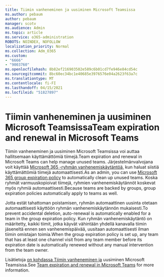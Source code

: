 ```yaml
---
title: Tiimin vanheneminen ja uusiminen Microsoft Teamsissa
ms.author: pebaum
author: pebaum
manager: scotv
ms.audience: Admin
ms.topic: article
ms.service: o365-administration
ROBOTS: NOINDEX, NOFOLLOW
localization_priority: Normal
ms.collection: Adm_O365
ms.custom:
- "6666"
- "9003760"
ms.openlocfilehash: 8b82ef216903502e589c6b01cd7fe946e84cd54c
ms.sourcegitcommit: 8bc60ec34bc1e40685e3976576e04a2623f63a7c
ms.translationtype: MT
ms.contentlocale: fi-FI
ms.lasthandoff: 04/15/2021
ms.locfileid: "51827897"
---
```

# <a name="team-expiration-and-renewal-in-microsoft-teams"></a><span data-ttu-id="0c63a-102">Tiimin vanheneminen ja uusiminen Microsoft Teamsissa</span><span class="sxs-lookup"><span data-stu-id="0c63a-102">Team expiration and renewal in Microsoft Teams</span></span>

<span data-ttu-id="0c63a-103">Tiimin vanheneminen ja uusiminen Microsoft Teamsissa voi auttaa hallitsemaan käyttämättömiä tiimejä.</span><span class="sxs-lookup"><span data-stu-id="0c63a-103">Team expiration and renewal in Microsoft Teams can help manage unused teams.</span></span> <span data-ttu-id="0c63a-104">Järjestelmänvalvojana voit käyttää  [Microsoft 365 -ryhmän vanhenemiskäytäntöä,](https://docs.microsoft.com/microsoft-365/admin/create-groups/office-365-groups-expiration-policy)  kun haluat siistiä käyttämättömiä tiimejä automaattisesti.</span><span class="sxs-lookup"><span data-stu-id="0c63a-104">As an admin, you can use  [Microsoft 365 group expiration policy](https://docs.microsoft.com/microsoft-365/admin/create-groups/office-365-groups-expiration-policy)  to automatically clean up unused teams.</span></span> <span data-ttu-id="0c63a-105">Koska ryhmät varmuuskopioivat tiimejä, ryhmien vanhenemiskäytännöt koskevat myös ryhmiä automaattisesti.</span><span class="sxs-lookup"><span data-stu-id="0c63a-105">Because teams are backed by groups, group expiration policies automatically apply to teams as well.</span></span>

<span data-ttu-id="0c63a-106">Jotta estät tahattoman poistamisen, ryhmän automaattinen uusinta otetaan automaattisesti käyttöön ryhmän vanhenemiskäytännön mukaisesti.</span><span class="sxs-lookup"><span data-stu-id="0c63a-106">To prevent accidental deletion, auto-renewal is automatically enabled for a team in the group expiration policy.</span></span> <span data-ttu-id="0c63a-107">Kun ryhmän vanhenemiskäytäntö on määritetty, kaikki tiimit, jotka käyvät vähintään yhdellä kanavalla tiimin jäseneltä ennen sen vanhenemispäivää, uusitaan automaattisesti ilman tiimin omistajan toimia.</span><span class="sxs-lookup"><span data-stu-id="0c63a-107">When the group expiration policy is set up, any team that has at least one channel visit from any team member before its expiration date is automatically renewed without any manual intervention from the team owner.</span></span>  

<span data-ttu-id="0c63a-108">Lisätietoja  [on kohdassa Tiimin vanheneminen ja](https://docs.microsoft.com/microsoftteams/team-expiration-renewal)  uusiminen Microsoft Teamsissa.</span><span class="sxs-lookup"><span data-stu-id="0c63a-108">See  [Team expiration and renewal in Microsoft Teams](https://docs.microsoft.com/microsoftteams/team-expiration-renewal)  for more information.</span></span>
